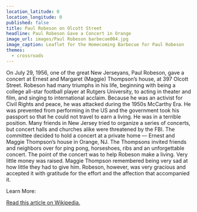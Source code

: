 ```yaml
---
location_latitude: 0
location_longitude: 0
published: false
title: Paul Robeson on Olcott Street
headline: Paul Robeson Gave a Concert in Orange
image_url: images/Paul Robeson barbecue004.jpg
image_caption: Leaflet for the Homecoming Barbecue for Paul Robeson
themes:
  - crossroads
---
```

On July 29, 1956, one of the great New Jerseyans, Paul Robeson, gave a concert at Ernest and Margaret (Maggie) Thompson’s house, at 397 Olcott Street.  Robeson had many triumphs in his life, beginning with being a college all-star football player at Rutgers University, to acting in theater and film, and singing to international acclaim.  Because he was an activist for Civil Rights and peace, he was attacked during the 1950s McCarthy Era. He was prevented from performing in the US and the government took his passport so that he could not travel to earn a living. He was in a terrible position. Many friends in New Jersey tried to organize a series of concerts, but concert halls and churches alike were threatened by the FBI. The committee decided to hold a concert at a private home — Ernest and Maggie Thompson’s house in Orange, NJ. The Thompsons invited friends and neighbors over for ping pong, horseshoes, ribs and an unforgettable concert. The point of the concert was to help Robeson make a living.  Very little money was raised.  Maggie Thompson remembered being very sad at how little they had to give him. Robeson, however, was very gracious and accepted it with gratitude for the effort and the affection that accompanied it.  

Learn More:  

[Read this article on Wikipedia.](https://en.wikipedia.org/wiki/Paul_Robeson)
